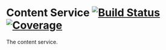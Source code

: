 # Content Service [![Build Status](https://travis-ci.org/base63/content.svg?branch=master)](https://travis-ci.org/base63/content) [![Coverage](https://codecov.io/gh/base63/content/branch/master/graph/badge.svg)](https://codecov.io/gh/base63/content)

The content service.
